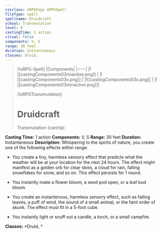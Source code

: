 ```yaml
---
cssclass: oRPGPage oRPGSpell
fileType: spell
spellname: Druidcraft
school: Transmutation
level: 0
castingTime: 1 action
ritual: false
components: V, S
range: 30 feet
duration: Instantaneous
classes: Druid,
---
```

> [!oRPG-Spell]
> |Components|
> |:---:|
> |![[castingComponents03rinactive.png]] |
> |![[castingComponents03v.png]] |
> |![[castingComponents03s.png]] |
> |![[castingComponents03minactive.png]]|

> [!oRPGTransmutation]
>#  Druidcraft
> Transmutation  (cantrip)

**Casting Time:** 1 action
**Components:** V, S
**Range:** 30 feet
**Duration:**  Instantaneous
**Description:**
Whispering to the spirits of nature, you create one of the following effects within range:



 * You create a tiny, harmless sensory effect that predicts what the weather will be at your location for the next 24 hours. The effect might manifest as a golden orb for clear skies, a cloud for rain, falling snowflakes for snow, and so on. This effect persists for 1 round.



 * You instantly make a flower bloom, a seed pod open, or a leaf bud bloom.



 * You create an instantenous, harmless sensory effect, such as falling leaves, a puff of wind, the sound of a small animal, or the faint order of skunk. The effect must fit in a 5-foot cube.



 * You instantly light or snuff out a candle, a torch, or a small campfire.



**Classes:**  *Druid, *



